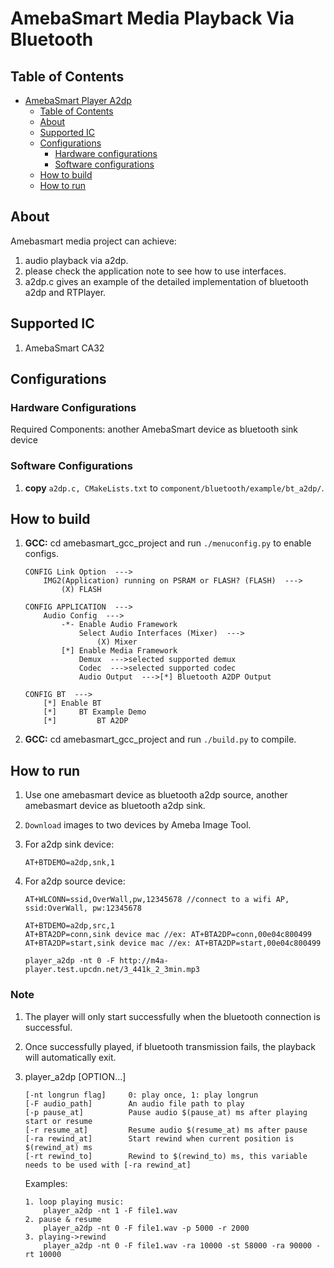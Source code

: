 # AmebaSmart Media Playback Via Bluetooth

## Table of Contents

- [AmebaSmart Player A2dp](#amebasmart-media-playback-via-bluetooth)
	- [Table of Contents](#table-of-contents)
	- [About](#about)
	- [Supported IC](#supported-ic)
	- [Configurations](#configurations)
		- [Hardware configurations](#hardware-configurations)
		- [Software configurations](#software-configurations)
	- [How to build](#how-to-build)
	- [How to run](#how-to-run)

## About

Amebasmart media project can achieve:
1. audio playback via a2dp.
2. please check the application note to see how to use interfaces.
3. a2dp.c gives an example of the detailed implementation of bluetooth a2dp and RTPlayer.

## Supported IC
1. AmebaSmart CA32

## Configurations

### Hardware Configurations
Required Components: another AmebaSmart device as bluetooth sink device

### Software Configurations
1. **copy** `a2dp.c, CMakeLists.txt` to `component/bluetooth/example/bt_a2dp/`.

## How to build
1. **GCC:** cd amebasmart_gcc_project and run `./menuconfig.py` to enable configs.
    ```
    CONFIG Link Option  --->
		IMG2(Application) running on PSRAM or FLASH? (FLASH)  --->
			(X) FLASH

	CONFIG APPLICATION  --->
		Audio Config  --->
			-*- Enable Audio Framework
				Select Audio Interfaces (Mixer)  --->
					(X) Mixer
			[*] Enable Media Framework
				Demux  --->selected supported demux
				Codec  --->selected supported codec
				Audio Output  --->[*] Bluetooth A2DP Output

	CONFIG BT  --->
		[*] Enable BT
		[*]     BT Example Demo
		[*]         BT A2DP
    ```

2. **GCC:** cd amebasmart_gcc_project and run `./build.py` to compile.

## How to run
1. Use one amebasmart device as bluetooth a2dp source, another amebasmart device as bluetooth a2dp sink.

2. `Download` images to two devices by Ameba Image Tool.

3. For a2dp sink device:
	```
	AT+BTDEMO=a2dp,snk,1
	```

4. For a2dp source device:
	```
	AT+WLCONN=ssid,OverWall,pw,12345678 //connect to a wifi AP, ssid:OverWall, pw:12345678

	AT+BTDEMO=a2dp,src,1
	AT+BTA2DP=conn,sink device mac //ex: AT+BTA2DP=conn,00e04c800499
	AT+BTA2DP=start,sink device mac //ex: AT+BTA2DP=start,00e04c800499

	player_a2dp -nt 0 -F http://m4a-player.test.upcdn.net/3_441k_2_3min.mp3
	```

### Note
1. The player will only start successfully when the bluetooth connection is successful.
2. Once successfully played, if bluetooth transmission fails, the playback will automatically exit.
3. player_a2dp [OPTION...]
	```
	[-nt longrun flag]     0: play once, 1: play longrun
	[-F audio_path]        An audio file path to play
	[-p pause_at]          Pause audio $(pause_at) ms after playing start or resume
	[-r resume_at]         Resume audio $(resume_at) ms after pause
	[-ra rewind_at]        Start rewind when current position is $(rewind_at) ms
	[-rt rewind_to]        Rewind to $(rewind_to) ms, this variable needs to be used with [-ra rewind_at]
	```

	Examples:
	```
	1. loop playing music:
		player_a2dp -nt 1 -F file1.wav
	2. pause & resume
		player_a2dp -nt 0 -F file1.wav -p 5000 -r 2000
	3. playing->rewind
		player_a2dp -nt 0 -F file1.wav -ra 10000 -st 58000 -ra 90000 -rt 10000
	```